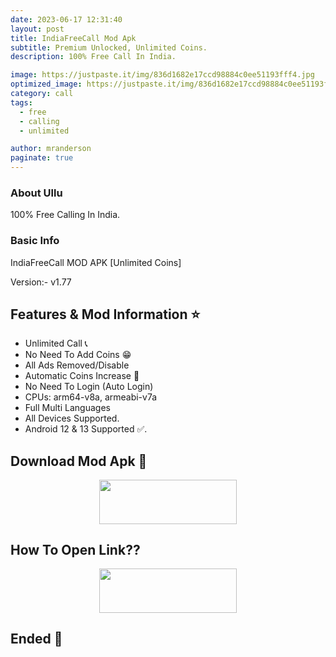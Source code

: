 ```yaml
---
date: 2023-06-17 12:31:40
layout: post
title: IndiaFreeCall Mod Apk
subtitle: Premium Unlocked, Unlimited Coins.
description: 100% Free Call In India.

image: https://justpaste.it/img/836d1682e17ccd98884c0ee51193fff4.jpg
optimized_image: https://justpaste.it/img/836d1682e17ccd98884c0ee51193fff4.jpg
category: call
tags:
  - free
  - calling
  - unlimited 

author: mranderson
paginate: true
---
```


### About Ullu 
100% Free Calling In India.

### Basic Info
IndiaFreeCall MOD APK [Unlimited Coins]

Version:- v1.77

<!--page-->

## Features & Mod Information ⭐

- Unlimited Call 📞
- No Need To Add Coins 😁
- All Ads Removed/Disable
- Automatic Coins Increase 🤪
- No Need To Login (Auto Login)
- CPUs: arm64-v8a, armeabi-v7a
- Full Multi Languages
- All Devices Supported.
- Android 12 & 13 Supported ✅.

## Download Mod Apk 📩

<p align="center"><a href="
https://m.easysky.in/jypdM"><img src="https://img.shields.io/badge/Download-Now-black?&style=for-the-badge&logo=ullu" width="220" height="70.45"></a></p>


## How To Open Link??

<p align="center"><a href="https://t.me/HowToRedirect/9"><img src="https://img.shields.io/badge/HowToOpen-Link-black?&style=for-the-badge&logo=telegram" width="220" height="70.45"></a></p>

## Ended 👀
